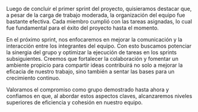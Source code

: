 Luego de concluir el primer sprint del proyecto, quisieramos destacar que, a pesar de la carga de trabajo moderada, la organización del equipo fue bastante efectiva. Cada miembro cumplió con las tareas asignadas, lo cual fue fundamental para el éxito del proyecto hasta el momento.

En el próximo sprint, nos enfocaremos en mejorar la comunicación y la interacción entre los integrantes del equipo. Con esto buscamos potenciar la sinergia del grupo y optimizar la ejecución de tareas en los sprints subsiguientes. Creemos que fortalecer la colaboración y fomentar un ambiente propicio para compartir ideas contribuirá no solo a mejorar la eficacia de nuestro trabajo, sino también a sentar las bases para un crecimiento continuo.

Valoramos el compromiso como grupo demostrado hasta ahora y confiamos en que, al abordar estos aspectos claves, alcanzaremos niveles superiores de eficiencia y cohesión en nuestro equipo.